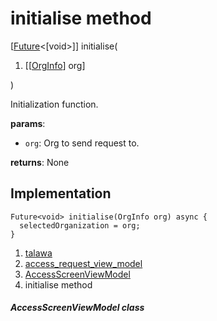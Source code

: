 
<div>

# initialise method

</div>


[[Future](https://api.flutter.dev/flutter/dart-core/Future-class.html)\<[void\>]]
initialise(

1.  [[[OrgInfo](../../models_organization_org_info/OrgInfo-class.html)]
    org]

)



Initialization function.

**params**:

-   `org`: Org to send request to.

**returns**: None



## Implementation

``` language-dart
Future<void> initialise(OrgInfo org) async {
  selectedOrganization = org;
}
```







1.  [talawa](../../index.html)
2.  [access_request_view_model](../../view_model_access_request_view_model/)
3.  [AccessScreenViewModel](../../view_model_access_request_view_model/AccessScreenViewModel-class.html)
4.  initialise method

##### AccessScreenViewModel class







